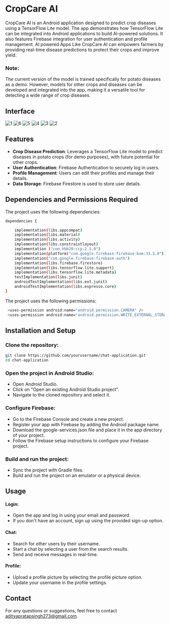 # CropCare AI
CropCare AI is an Android application designed to predict crop diseases using a TensorFlow Lite model. The app demonstrates how TensorFlow Lite can be integrated into Android applications to build AI-powered solutions. It also features Firebase integration for user authentication and profile management. AI powered Apps Like CropCare AI can empowers farmers by providing real-time disease predictions to protect their crops and improve yield.
### Note:
The current version of the model is trained specifically for potato diseases as a demo. However, models for other crops and diseases can be developed and integrated into the app, making it a versatile tool for detecting a wide range of crop diseases.
## Interface
![1](https://github.com/user-attachments/assets/27a85e53-d6e2-419e-8abd-f8d80beab434)
![6](https://github.com/user-attachments/assets/1a6d80b6-4a89-4504-8efd-697844118a80)
![5](https://github.com/user-attachments/assets/c2ff75ff-4405-4b23-9bc5-4d819b675709)
![4](https://github.com/user-attachments/assets/cc52edc6-e442-4e82-89a0-1b09fb7d8907)
![3](https://github.com/user-attachments/assets/5ee11a3c-7607-4f11-8bfb-4a03250fa667)
![2](https://github.com/user-attachments/assets/62e502ce-439d-4e67-bc78-0347e678f53b)








## Features
- **Crop Disease Prediction**: Leverages a TensorFlow Lite model to predict diseases in potato crops (for demo purposes), with future potential for other crops.
- **User Authentication**: Firebase Authentication to securely log in users.
- **Profile Management**: Users can edit their profiles and manage their details.
- **Data Storage**: Firebase Firestore is used to store user details.

## Dependencies and Permissions Required

The project uses the following dependencies:

```bash
dependencies {

    implementation(libs.appcompat)
    implementation(libs.material)
    implementation(libs.activity)
    implementation(libs.constraintlayout)
    implementation ("com.hbb20:ccp:2.5.0")
    implementation(platform("com.google.firebase:firebase-bom:33.3.0"))
    implementation("com.google.firebase:firebase-auth")
    implementation(libs.firebase.firestore)
    implementation(libs.tensorflow.lite.support)
    implementation(libs.tensorflow.lite.metadata)
    testImplementation(libs.junit)
    androidTestImplementation(libs.ext.junit)
    androidTestImplementation(libs.espresso.core)
}
```
The project uses the following permissions:
```bash
 <uses-permission android:name="android.permission.CAMERA" />
 <uses-permission android:name="android.permission.WRITE_EXTERNAL_STORAGE" />
```

## Installation and Setup

### Clone the repository:
```bash
git clone https://github.com/yourusername/chat-application.git
cd chat-application
```
### Open the project in Android Studio:

- Open Android Studio.
- Click on "Open an existing Android Studio project".
- Navigate to the cloned repository and select it.

### Configure Firebase:

- Go to the Firebase Console and create a new project.
- Register your app with Firebase by adding the Android package name.
- Download the google-services.json file and place it in the app directory of your project.
- Follow the Firebase setup instructions to configure your Firebase project.

### Build and run the project:

- Sync the project with Gradle files.
- Build and run the project on an emulator or a physical device.

## Usage

#### Login:

- Open the app and log in using your email and password.
- If you don't have an account, sign up using the provided sign-up option.

#### Chat:

- Search for other users by their username.
- Start a chat by selecting a user from the search results.
- Send and receive messages in real-time.

#### Profile:

- Upload a profile picture by selecting the profile picture option.
- Update your username in the profile settings.

## Contact
For any questions or suggestions, feel free to contact adityapratapsingh273@gmail.com.

